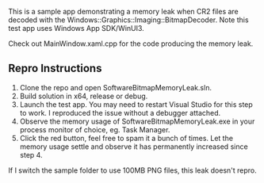 This is a sample app demonstrating a memory leak when CR2 files are decoded with the Windows::Graphics::Imaging::BitmapDecoder. Note this test app uses Windows App SDK/WinUI3.

Check out MainWindow.xaml.cpp for the code producing the memory leak.

## Repro Instructions

1. Clone the repo and open SoftwareBitmapMemoryLeak.sln.
2. Build solution in x64, release or debug.
3. Launch the test app. You may need to restart Visual Studio for this step to work. I reproduced the issue without a debugger attached.
4. Observe the memory usage of SoftwareBitmapMemoryLeak.exe in your process monitor of choice, eg. Task Manager.
5. Click the red button, feel free to spam it a bunch of times. Let the memory usage settle and observe it has permanently increased since step 4.

If I switch the sample folder to use 100MB PNG files, this leak doesn't repro.
